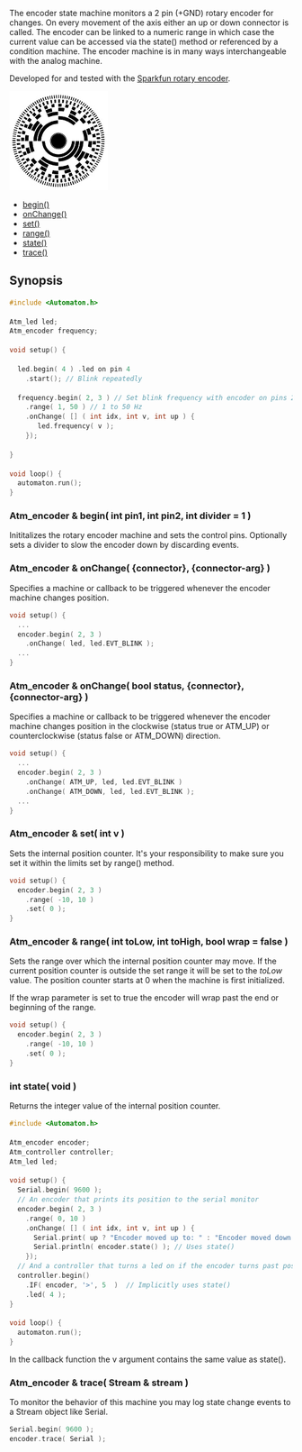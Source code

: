 The encoder state machine monitors a 2 pin (+GND) rotary encoder for changes. On every movement of the axis either an up or down connector is called. The encoder can be linked to a numeric range in which case the current value can be accessed via the state() method or referenced by a condition machine. The encoder machine is in many ways interchangeable with the analog machine.

Developed for and tested with the [Sparkfun rotary encoder](https://www.sparkfun.com/products/9117).

![Rotary encoder](images/rotary-small.jpg)

<!-- md-tocify-begin -->
* [begin()](#atm_encoder--begin-int-pin1-int-pin2-int-divider--1-)  
* [onChange()](#atm_encoder--onchange-connector-connector-arg-)  
* [set()](#atm_encoder--set-int-v-)  
* [range()](#atm_encoder--range-int-tolow-int-tohigh-bool-wrap--false-)  
* [state()](#int-state-void-)  
* [trace()](#atm_encoder--trace-stream--stream-)  

<!-- md-tocify-end -->

## Synopsis ##

```c++
#include <Automaton.h>

Atm_led led;
Atm_encoder frequency;

void setup() {

  led.begin( 4 ) .led on pin 4
    .start(); // Blink repeatedly

  frequency.begin( 2, 3 ) // Set blink frequency with encoder on pins 2 & 3
    .range( 1, 50 ) // 1 to 50 Hz
    .onChange( [] ( int idx, int v, int up ) {
       led.frequency( v );   
    });

}

void loop() {
  automaton.run();
}
```

### Atm_encoder & begin( int pin1, int pin2, int divider = 1 ) ###

Inititalizes the rotary encoder machine and sets the control pins.
Optionally sets a divider to slow the encoder down by discarding events.



### Atm_encoder & onChange( {connector}, {connector-arg} ) ###

Specifies a machine or callback to be triggered whenever the encoder machine changes position.

```c++
void setup() {
  ...
  encoder.begin( 2, 3 )
    .onChange( led, led.EVT_BLINK );
  ...
}
```


### Atm_encoder & onChange( bool status, {connector}, {connector-arg} ) ###

Specifies a machine or callback to be triggered whenever the encoder machine changes position in the clockwise (status true or ATM_UP) or counterclockwise (status false or ATM_DOWN) direction.

```c++
void setup() {
  ...
  encoder.begin( 2, 3 )
    .onChange( ATM_UP, led, led.EVT_BLINK )
    .onChange( ATM_DOWN, led, led.EVT_BLINK );
  ...
}
```
### Atm_encoder & set( int v ) ###

Sets the internal position counter. It's your responsibility to make sure you set it within the limits set by range() method.

```c++
void setup() {
  encoder.begin( 2, 3 ) 
    .range( -10, 10 )
    .set( 0 );
}
```

### Atm_encoder & range( int toLow, int toHigh, bool wrap = false ) ###

Sets the range over which the internal position counter may move. If the current position counter is outside the set range it will be set to the *toLow* value. The position counter starts at 0 when the machine is first initialized.

If the wrap parameter is set to true the encoder will wrap past the end or beginning of the range.

```c++
void setup() {
  encoder.begin( 2, 3 ) 
    .range( -10, 10 )
    .set( 0 );
}
```

### int state( void ) ###

Returns the integer value of the internal position counter.

```c++
#include <Automaton.h>

Atm_encoder encoder;
Atm_controller controller;
Atm_led led;

void setup() {
  Serial.begin( 9600 );
  // An encoder that prints its position to the serial monitor
  encoder.begin( 2, 3 ) 
    .range( 0, 10 )
    .onChange( [] ( int idx, int v, int up ) {
      Serial.print( up ? "Encoder moved up to: " : "Encoder moved down to: " );
      Serial.println( encoder.state() ); // Uses state()        
    });
  // And a controller that turns a led on if the encoder turns past position 5
  controller.begin()
    .IF( encoder, '>', 5  )  // Implicitly uses state()
    .led( 4 );
}

void loop() {
  automaton.run();
}
```
In the callback function the v argument contains the same value as state().

### Atm_encoder & trace( Stream & stream ) ###

To monitor the behavior of this machine you may log state change events to a Stream object like Serial.

```c++
Serial.begin( 9600 );
encoder.trace( Serial );
```
